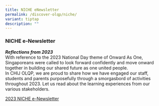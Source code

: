 ```yaml
---
title: NICHE eNewsletter
permalink: /discover-olqp/niche/
variant: tiptap
description: ""
---
```

<h3>NICHE e-Newsletter</h3>
<p></p>
<p><strong><em>Reflections from 2023</em></strong> 
<br>With reference to the 2023 National Day theme of Onward As One, Singaporeans
were called to look forward confidently and move onward together in building
our shared future as one united people.
<br>In CHIJ OLQP, we are proud to share how we have engaged our staff, students
and parents purposefully through a smorgasbord of activities throughout
2023. Let us read about the learning experiences from our various stakeholders.
<br>
</p>
<p><a href="/files/NICHE/Newsletter_54_FA.pdf" rel="noopener noreferrer nofollow" target="_blank">2023 NICHE e-Newsletter</a>
</p>